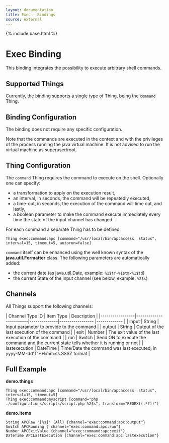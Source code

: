 ```yaml
---
layout: documentation
title: Exec - Bindings
source: external
---
```

<!-- Attention authors: Do not edit directly. Please add your changes to the appropriate source repository -->

{% include base.html %}

# Exec Binding

This binding integrates the possibility to execute arbitrary shell commands.

## Supported Things

Currently, the binding supports a single type of Thing, being the ```command``` Thing.

## Binding Configuration

The binding does not require any specific configuration.

Note that the commands are executed in the context and with the privileges of the process running the java virtual machine. It is not advised to run the virtual machine as superuser/root.

## Thing Configuration

The `command` Thing requires the command to execute on the shell. Optionally one can specify:

- a transformation to apply on the execution result, 
- an interval, in seconds, the command will be repeatedly executed, 
- a time-out, in seconds, the execution of the command will time out, and lastly, 
- a boolean parameter to make the command execute immediately every time the state of the input channel has changed. 

For each command a separate Thing has to be defined.

```
Thing exec:command:apc [command="/usr/local/bin/apcaccess  status", interval=15, timeout=5, autorun=false]
```

```command``` itself can be enhanced using the well known syntax of the **java.util.Formatter** class. 
The following parameters are automatically added:

- the current date (as java.util.Date, example: `%1$tY-%1$tm-%1$td`)
- the current State of the input channel (see below, example: `%2$s`)

## Channels

All Things support the following channels:

| Channel Type ID | Item Type    | Description  |
|-----------------|------------------------|--------------|----------------- |------------- |
| input | String       | Input parameter to provide to the command |
| output | String       | Output of the last execution of the command |
| exit | Number       | The exit value of the last execution of the command |
| run | Switch       | Send ON to execute the command and the current state tells whether it is running or not |
| lastexecution | DateTime       | Time/Date the command was last executed, in yyyy-MM-dd'T'HH:mm:ss.SSSZ format |

## Full Example

**demo.things**

```
Thing exec:command:apc [command="/usr/local/bin/apcaccess  status", interval=15, timeout=5]
Thing exec:command:myscript [command="php ./configurations/scripts/script.php %2$s", transform="REGEX((.*?))"]
```

**demo.items**

```
String APCRaw "[%s]" (All) {channel="exec:command:apc:output"} 
Switch APCRunning { channel="exec:command:apc:run"}
Number APCExitValue {channel="exec:command:apc:exit"}
DateTime APCLastExecution {channel="exec:command:apc:lastexecution"}
```